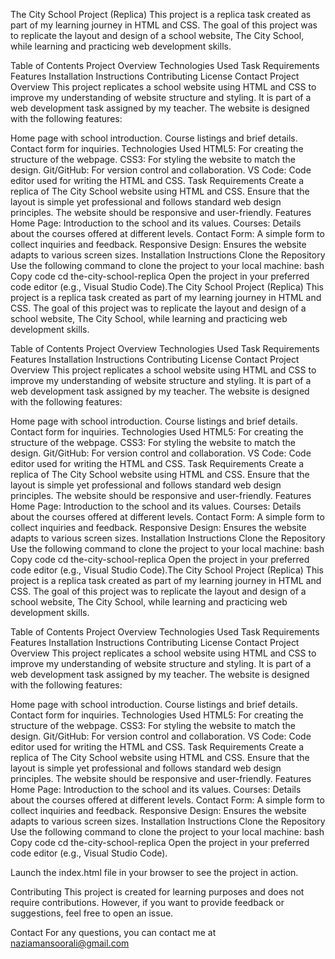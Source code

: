 The City School Project (Replica)
This project is a replica task created as part of my learning journey in HTML and CSS. The goal of this project was to replicate the layout and design of a school website, The City School, while learning and practicing web development skills.

Table of Contents
Project Overview
Technologies Used
Task Requirements
Features
Installation Instructions
Contributing
License
Contact
Project Overview
This project replicates a school website using HTML and CSS to improve my understanding of website structure and styling. It is part of a web development task assigned by my teacher. The website is designed with the following features:

Home page with school introduction.
Course listings and brief details.
Contact form for inquiries.
Technologies Used
HTML5: For creating the structure of the webpage.
CSS3: For styling the website to match the design.
Git/GitHub: For version control and collaboration.
VS Code: Code editor used for writing the HTML and CSS.
Task Requirements
Create a replica of The City School website using HTML and CSS.
Ensure that the layout is simple yet professional and follows standard web design principles.
The website should be responsive and user-friendly.
Features
Home Page: Introduction to the school and its values.
Courses: Details about the courses offered at different levels.
Contact Form: A simple form to collect inquiries and feedback.
Responsive Design: Ensures the website adapts to various screen sizes.
Installation Instructions
Clone the Repository
Use the following command to clone the project to your local machine:
bash
Copy code
cd the-city-school-replica
Open the project in your preferred code editor (e.g., Visual Studio Code).The City School Project (Replica)
This project is a replica task created as part of my learning journey in HTML and CSS. The goal of this project was to replicate the layout and design of a school website, The City School, while learning and practicing web development skills.

Table of Contents
Project Overview
Technologies Used
Task Requirements
Features
Installation Instructions
Contributing
License
Contact
Project Overview
This project replicates a school website using HTML and CSS to improve my understanding of website structure and styling. It is part of a web development task assigned by my teacher. The website is designed with the following features:

Home page with school introduction.
Course listings and brief details.
Contact form for inquiries.
Technologies Used
HTML5: For creating the structure of the webpage.
CSS3: For styling the website to match the design.
Git/GitHub: For version control and collaboration.
VS Code: Code editor used for writing the HTML and CSS.
Task Requirements
Create a replica of The City School website using HTML and CSS.
Ensure that the layout is simple yet professional and follows standard web design principles.
The website should be responsive and user-friendly.
Features
Home Page: Introduction to the school and its values.
Courses: Details about the courses offered at different levels.
Contact Form: A simple form to collect inquiries and feedback.
Responsive Design: Ensures the website adapts to various screen sizes.
Installation Instructions
Clone the Repository
Use the following command to clone the project to your local machine:
bash
Copy code
cd the-city-school-replica
Open the project in your preferred code editor (e.g., Visual Studio Code).The City School Project (Replica)
This project is a replica task created as part of my learning journey in HTML and CSS. The goal of this project was to replicate the layout and design of a school website, The City School, while learning and practicing web development skills.

Table of Contents
Project Overview
Technologies Used
Task Requirements
Features
Installation Instructions
Contributing
License
Contact
Project Overview
This project replicates a school website using HTML and CSS to improve my understanding of website structure and styling. It is part of a web development task assigned by my teacher. The website is designed with the following features:

Home page with school introduction.
Course listings and brief details.
Contact form for inquiries.
Technologies Used
HTML5: For creating the structure of the webpage.
CSS3: For styling the website to match the design.
Git/GitHub: For version control and collaboration.
VS Code: Code editor used for writing the HTML and CSS.
Task Requirements
Create a replica of The City School website using HTML and CSS.
Ensure that the layout is simple yet professional and follows standard web design principles.
The website should be responsive and user-friendly.
Features
Home Page: Introduction to the school and its values.
Courses: Details about the courses offered at different levels.
Contact Form: A simple form to collect inquiries and feedback.
Responsive Design: Ensures the website adapts to various screen sizes.
Installation Instructions
Clone the Repository
Use the following command to clone the project to your local machine:
bash
Copy code
cd the-city-school-replica
Open the project in your preferred code editor (e.g., Visual Studio Code).

Launch the index.html file in your browser to see the project in action.

Contributing
This project is created for learning purposes and does not require contributions. However, if you want to provide feedback or suggestions, feel free to open an issue.

Contact
For any questions, you can contact me at naziamansoorali@gmail.com
